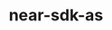 ---
title: near-sdk-as
excerpt: Collection of packages used in developing NEAR smart contracts in AssemblyScript
type: repository
link: https://github.com/near/near-sdk-as
tags: assemblyscript, repository, contract
createdAt: 2021-08-16
---